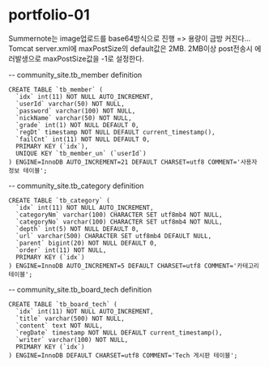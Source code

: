 # portfolio-01

Summernote는 image업로드를 base64방식으로 진행 => 용량이 금방 커진다...
Tomcat server.xml에 maxPostSize의 default값은 2MB.
2MB이상 post전송시 에러발생으로 maxPostSize값을 -1로 설정한다.

-- community_site.tb_member definition
```
CREATE TABLE `tb_member` (
  `idx` int(11) NOT NULL AUTO_INCREMENT,
  `userId` varchar(50) NOT NULL,
  `password` varchar(100) NOT NULL,
  `nickName` varchar(50) NOT NULL,
  `grade` int(1) NOT NULL DEFAULT 0,
  `regDt` timestamp NOT NULL DEFAULT current_timestamp(),
  `failCnt` int(11) NOT NULL DEFAULT 0,
  PRIMARY KEY (`idx`),
  UNIQUE KEY `tb_member_un` (`userId`)
) ENGINE=InnoDB AUTO_INCREMENT=21 DEFAULT CHARSET=utf8 COMMENT='사용자 정보 테이블';
```

-- community_site.tb_category definition
```
CREATE TABLE `tb_category` (
  `idx` int(11) NOT NULL AUTO_INCREMENT,
  `categoryNm` varchar(100) CHARACTER SET utf8mb4 NOT NULL,
  `categoryNo` varchar(100) CHARACTER SET utf8mb4 NOT NULL,
  `depth` int(5) NOT NULL DEFAULT 0,
  `url` varchar(500) CHARACTER SET utf8mb4 DEFAULT NULL,
  `parent` bigint(20) NOT NULL DEFAULT 0,
  `order` int(11) NOT NULL,
  PRIMARY KEY (`idx`)
) ENGINE=InnoDB AUTO_INCREMENT=5 DEFAULT CHARSET=utf8 COMMENT='카테고리 테이블';
```
-- community_site.tb_board_tech definition
```
CREATE TABLE `tb_board_tech` (
  `idx` int(11) NOT NULL AUTO_INCREMENT,
  `title` varchar(500) NOT NULL,
  `content` text NOT NULL,
  `regDate` timestamp NOT NULL DEFAULT current_timestamp(),
  `writer` varchar(100) NOT NULL,
  PRIMARY KEY (`idx`)
) ENGINE=InnoDB DEFAULT CHARSET=utf8 COMMENT='Tech 게시판 테이블';
```

